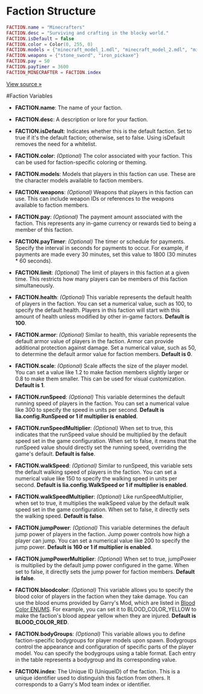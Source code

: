 # Faction Structure

```lua
FACTION.name = "Minecrafters"
FACTION.desc = "Surviving and crafting in the blocky world."
FACTION.isDefault = false
FACTION.color = Color(0, 255, 0)
FACTION.models = {"minecraft_model_1.mdl", "minecraft_model_2.mdl", "minecraft_model_3.mdl",}
FACTION.weapons = {"stone_sword", "iron_pickaxe"}
FACTION.pay = 50
FACTION.payTimer = 3600
FACTION_MINECRAFTER = FACTION.index
```

[View source »](https://github.com/Lilia-Framework/Lilia/blob/main/lilia/modules/core/teams/libraries/server.lua#L48)

#Faction Variables

- **FACTION.name**: The name of your faction.

- **FACTION.desc**: A description or lore for your faction.

- **FACTION.isDefault**: Indicates whether this is the default faction. Set to true if it's the default faction; otherwise, set to false. Using isDefault removes the need for a whitelist.

- **FACTION.color**: _(Optional)_ The color associated with your faction. This can be used for faction-specific coloring or theming.

- **FACTION.models**: Models that players in this faction can use. These are the character models available to faction members.

- **FACTION.weapons**: _(Optional)_ Weapons that players in this faction can use. This can include weapon IDs or references to the weapons available to faction members.

- **FACTION.pay**: _(Optional)_ The payment amount associated with the faction. This represents any in-game currency or rewards tied to being a member of this faction.

- **FACTION.payTimer**: _(Optional)_ The timer or schedule for payments. Specify the interval in seconds for payments to occur. For example, if payments are made every 30 minutes, set this value to 1800 (30 minutes \* 60 seconds).

- **FACTION.limit**: _(Optional)_ The limit of players in this faction at a given time. This restricts how many players can be members of this faction simultaneously.

- **FACTION.health**: _(Optional)_ This variable represents the default health of players in the faction. You can set a numerical value, such as 100, to specify the default health. Players in this faction will start with this amount of health unless modified by other in-game factors. **Default is 100**.

- **FACTION.armor**: _(Optional)_ Similar to health, this variable represents the default armor value of players in the faction. Armor can provide additional protection against damage. Set a numerical value, such as 50, to determine the default armor value for faction members. **Default is 0**.

- **FACTION.scale**: _(Optional)_ Scale affects the size of the player model. You can set a value like 1.2 to make faction members slightly larger or 0.8 to make them smaller. This can be used for visual customization. **Default is 1**.

- **FACTION.runSpeed**: _(Optional)_ This variable determines the default running speed of players in the faction. You can set a numerical value like 300 to specify the speed in units per second. **Default is lia.config.RunSpeed or 1 if multiplier is enabled**.

- **FACTION.runSpeedMultiplier**: _(Optional)_ When set to true, this indicates that the runSpeed value should be multiplied by the default speed set in the game configuration. When set to false, it means that the runSpeed value should directly set the running speed, overriding the game's default. **Default is false**.

- **FACTION.walkSpeed**: _(Optional)_ Similar to runSpeed, this variable sets the default walking speed of players in the faction. You can set a numerical value like 150 to specify the walking speed in units per second. **Default is lia.config.WalkSpeed or 1 if multiplier is enabled**.

- **FACTION.walkSpeedMultiplier**: _(Optional)_ Like runSpeedMultiplier, when set to true, it multiplies the walkSpeed value by the default walk speed set in the game configuration. When set to false, it directly sets the walking speed. **Default is false**.

- **FACTION.jumpPower**: _(Optional)_ This variable determines the default jump power of players in the faction. Jump power controls how high a player can jump. You can set a numerical value like 200 to specify the jump power. **Default is 160 or 1 if multiplier is enabled**.

- **FACTION.jumpPowerMultiplier**: _(Optional)_ When set to true, jumpPower is multiplied by the default jump power configured in the game. When set to false, it directly sets the jump power for faction members. **Default is false**.

- **FACTION.bloodcolor**: _(Optional)_ This variable allows you to specify the blood color of players in the faction when they take damage. You can use the blood enums provided by Garry's Mod, which are listed in [Blood Color ENUMS](https://wiki.facepunch.com/gmod/Enums/BLOOD_COLOR). For example, you can set it to BLOOD_COLOR_YELLOW to make the faction's blood appear yellow when they are injured. **Default is BLOOD_COLOR_RED**.

- **FACTION.bodyGroups**: _(Optional)_ This variable allows you to define faction-specific bodygroups for player models upon spawn. Bodygroups control the appearance and configuration of specific parts of the player model. You can specify the bodygroups using a table format. Each entry in the table represents a bodygroup and its corresponding value.

- **FACTION.index**: The Unique ID (UniqueID) of the faction. This is a unique identifier used to distinguish this faction from others. It corresponds to a Garry's Mod team index or identifier.
